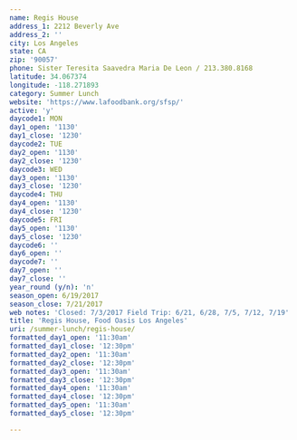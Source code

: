 ```yaml
---
name: Regis House
address_1: 2212 Beverly Ave
address_2: ''
city: Los Angeles
state: CA
zip: '90057'
phone: Sister Teresita Saavedra Maria De Leon / 213.380.8168
latitude: 34.067374
longitude: -118.271893
category: Summer Lunch
website: 'https://www.lafoodbank.org/sfsp/'
active: 'y'
daycode1: MON
day1_open: '1130'
day1_close: '1230'
daycode2: TUE
day2_open: '1130'
day2_close: '1230'
daycode3: WED
day3_open: '1130'
day3_close: '1230'
daycode4: THU
day4_open: '1130'
day4_close: '1230'
daycode5: FRI
day5_open: '1130'
day5_close: '1230'
daycode6: ''
day6_open: ''
daycode7: ''
day7_open: ''
day7_close: ''
year_round (y/n): 'n'
season_open: 6/19/2017
season_close: 7/21/2017
web notes: 'Closed: 7/3/2017 Field Trip: 6/21, 6/28, 7/5, 7/12, 7/19'
title: 'Regis House, Food Oasis Los Angeles'
uri: /summer-lunch/regis-house/
formatted_day1_open: '11:30am'
formatted_day1_close: '12:30pm'
formatted_day2_open: '11:30am'
formatted_day2_close: '12:30pm'
formatted_day3_open: '11:30am'
formatted_day3_close: '12:30pm'
formatted_day4_open: '11:30am'
formatted_day4_close: '12:30pm'
formatted_day5_open: '11:30am'
formatted_day5_close: '12:30pm'

---
```



